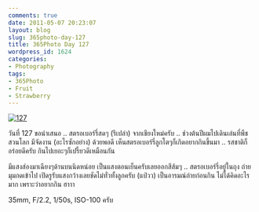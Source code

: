 ```yaml
---
comments: true
date: 2011-05-07 20:23:07
layout: blog
slug: 365photo-day-127
title: 365Photo Day 127
wordpress_id: 1624
categories:
- Photography
tags:
- 365Photo
- Fruit
- Strawberry
---
```


[![127](http://files.armno.in.th/uploads/2011/05/127_thumb.jpg)](http://files.armno.in.th/uploads/2011/05/127.jpg)

วันที่ 127 ขอนำเสนอ .. สตรอเบอร์รี่สดๆ (รึเปล่า) จากเชียงใหม่ครับ .. ช่วงต้นปีผมไปเดินเล่นที่พืชสวนโลก มีจัดงาน (อะไรซักอย่าง) ด้วยพอดี เห็นสตรอเบอร์รี่ลูกโตๆก็เกิดอยากกินขึ้นมา .. รสชาติก็อร่อยดีครับ กินไปเยอะๆก็เปรี้ยวดีเหมือนกัน

มีแสงส่องมาเฉียงๆด้านบนนิดหน่อย เป็นแสงตอนเย็นครับเลยออกสีส้มๆ .. สตรอเบอร์รี่อยู่ในถุง ถ่ายมุมกดเข้าไป เปิดรูรับแสงกว้างเลยชัดไม่ทั่วทั้งลูกครับ (แป่วว) เป็นอารมณ์ถ่ายก่อนกิน ไม่ได้คิดอะไรมาก เพราะว่าอยากกิน ฮาาา

35mm, F/2.2, 1/50s, ISO-100 ครับ
